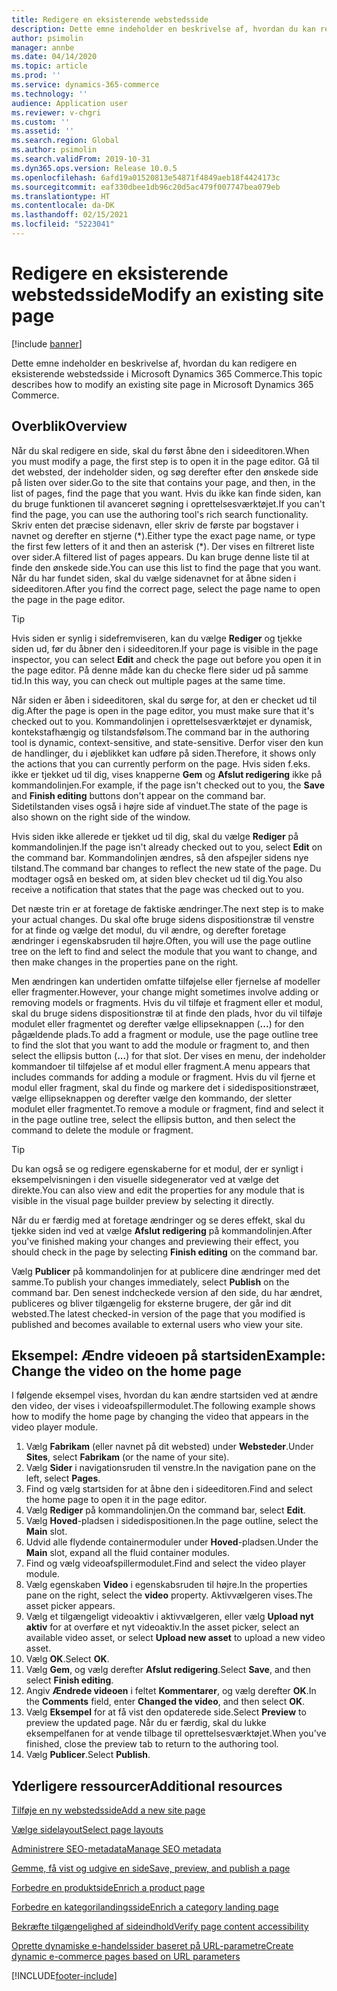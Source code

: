 ```yaml
---
title: Redigere en eksisterende webstedsside
description: Dette emne indeholder en beskrivelse af, hvordan du kan redigere en eksisterende webstedsside i Microsoft Dynamics 365 Commerce.
author: psimolin
manager: annbe
ms.date: 04/14/2020
ms.topic: article
ms.prod: ''
ms.service: dynamics-365-commerce
ms.technology: ''
audience: Application user
ms.reviewer: v-chgri
ms.custom: ''
ms.assetid: ''
ms.search.region: Global
ms.author: psimolin
ms.search.validFrom: 2019-10-31
ms.dyn365.ops.version: Release 10.0.5
ms.openlocfilehash: 6afd19a01520813e54871f4849aeb18f4424173c
ms.sourcegitcommit: eaf330dbee1db96c20d5ac479f007747bea079eb
ms.translationtype: HT
ms.contentlocale: da-DK
ms.lasthandoff: 02/15/2021
ms.locfileid: "5223041"
---
```

# <a name="modify-an-existing-site-page"></a><span data-ttu-id="6af45-103">Redigere en eksisterende webstedsside</span><span class="sxs-lookup"><span data-stu-id="6af45-103">Modify an existing site page</span></span>


[!include [banner](includes/banner.md)]

<span data-ttu-id="6af45-104">Dette emne indeholder en beskrivelse af, hvordan du kan redigere en eksisterende webstedsside i Microsoft Dynamics 365 Commerce.</span><span class="sxs-lookup"><span data-stu-id="6af45-104">This topic describes how to modify an existing site page in Microsoft Dynamics 365 Commerce.</span></span>

## <a name="overview"></a><span data-ttu-id="6af45-105">Overblik</span><span class="sxs-lookup"><span data-stu-id="6af45-105">Overview</span></span>

<span data-ttu-id="6af45-106">Når du skal redigere en side, skal du først åbne den i sideeditoren.</span><span class="sxs-lookup"><span data-stu-id="6af45-106">When you must modify a page, the first step is to open it in the page editor.</span></span> <span data-ttu-id="6af45-107">Gå til det websted, der indeholder siden, og søg derefter efter den ønskede side på listen over sider.</span><span class="sxs-lookup"><span data-stu-id="6af45-107">Go to the site that contains your page, and then, in the list of pages, find the page that you want.</span></span> <span data-ttu-id="6af45-108">Hvis du ikke kan finde siden, kan du bruge funktionen til avanceret søgning i oprettelsesværktøjet.</span><span class="sxs-lookup"><span data-stu-id="6af45-108">If you can't find the page, you can use the authoring tool's rich search functionality.</span></span> <span data-ttu-id="6af45-109">Skriv enten det præcise sidenavn, eller skriv de første par bogstaver i navnet og derefter en stjerne (\*).</span><span class="sxs-lookup"><span data-stu-id="6af45-109">Either type the exact page name, or type the first few letters of it and then an asterisk (\*).</span></span> <span data-ttu-id="6af45-110">Der vises en filtreret liste over sider.</span><span class="sxs-lookup"><span data-stu-id="6af45-110">A filtered list of pages appears.</span></span> <span data-ttu-id="6af45-111">Du kan bruge denne liste til at finde den ønskede side.</span><span class="sxs-lookup"><span data-stu-id="6af45-111">You can use this list to find the page that you want.</span></span> <span data-ttu-id="6af45-112">Når du har fundet siden, skal du vælge sidenavnet for at åbne siden i sideeditoren.</span><span class="sxs-lookup"><span data-stu-id="6af45-112">After you find the correct page, select the page name to open the page in the page editor.</span></span>

> [!TIP]
> <span data-ttu-id="6af45-113">Hvis siden er synlig i sidefremviseren, kan du vælge **Rediger** og tjekke siden ud, før du åbner den i sideeditoren.</span><span class="sxs-lookup"><span data-stu-id="6af45-113">If your page is visible in the page inspector, you can select **Edit** and check the page out before you open it in the page editor.</span></span> <span data-ttu-id="6af45-114">På denne måde kan du checke flere sider ud på samme tid.</span><span class="sxs-lookup"><span data-stu-id="6af45-114">In this way, you can check out multiple pages at the same time.</span></span>

<span data-ttu-id="6af45-115">Når siden er åben i sideeditoren, skal du sørge for, at den er checket ud til dig.</span><span class="sxs-lookup"><span data-stu-id="6af45-115">After the page is open in the page editor, you must make sure that it's checked out to you.</span></span> <span data-ttu-id="6af45-116">Kommandolinjen i oprettelsesværktøjet er dynamisk, kontekstafhængig og tilstandsfølsom.</span><span class="sxs-lookup"><span data-stu-id="6af45-116">The command bar in the authoring tool is dynamic, context-sensitive, and state-sensitive.</span></span> <span data-ttu-id="6af45-117">Derfor viser den kun de handlinger, du i øjeblikket kan udføre på siden.</span><span class="sxs-lookup"><span data-stu-id="6af45-117">Therefore, it shows only the actions that you can currently perform on the page.</span></span> <span data-ttu-id="6af45-118">Hvis siden f.eks. ikke er tjekket ud til dig, vises knapperne **Gem** og **Afslut redigering** ikke på kommandolinjen.</span><span class="sxs-lookup"><span data-stu-id="6af45-118">For example, if the page isn't checked out to you, the **Save** and **Finish editing** buttons don't appear on the command bar.</span></span> <span data-ttu-id="6af45-119">Sidetilstanden vises også i højre side af vinduet.</span><span class="sxs-lookup"><span data-stu-id="6af45-119">The state of the page is also shown on the right side of the window.</span></span>

<span data-ttu-id="6af45-120">Hvis siden ikke allerede er tjekket ud til dig, skal du vælge **Rediger** på kommandolinjen.</span><span class="sxs-lookup"><span data-stu-id="6af45-120">If the page isn't already checked out to you, select **Edit** on the command bar.</span></span> <span data-ttu-id="6af45-121">Kommandolinjen ændres, så den afspejler sidens nye tilstand.</span><span class="sxs-lookup"><span data-stu-id="6af45-121">The command bar changes to reflect the new state of the page.</span></span> <span data-ttu-id="6af45-122">Du modtager også en besked om, at siden blev checket ud til dig.</span><span class="sxs-lookup"><span data-stu-id="6af45-122">You also receive a notification that states that the page was checked out to you.</span></span>

<span data-ttu-id="6af45-123">Det næste trin er at foretage de faktiske ændringer.</span><span class="sxs-lookup"><span data-stu-id="6af45-123">The next step is to make your actual changes.</span></span> <span data-ttu-id="6af45-124">Du skal ofte bruge sidens dispositionstræ til venstre for at finde og vælge det modul, du vil ændre, og derefter foretage ændringer i egenskabsruden til højre.</span><span class="sxs-lookup"><span data-stu-id="6af45-124">Often, you will use the page outline tree on the left to find and select the module that you want to change, and then make changes in the properties pane on the right.</span></span> 

<span data-ttu-id="6af45-125">Men ændringen kan undertiden omfatte tilføjelse eller fjernelse af modeller eller fragmenter.</span><span class="sxs-lookup"><span data-stu-id="6af45-125">However, your change might sometimes involve adding or removing models or fragments.</span></span> <span data-ttu-id="6af45-126">Hvis du vil tilføje et fragment eller et modul, skal du bruge sidens dispositionstræ til at finde den plads, hvor du vil tilføje modulet eller fragmentet og derefter vælge ellipseknappen (**...**) for den pågældende plads.</span><span class="sxs-lookup"><span data-stu-id="6af45-126">To add a fragment or module, use the page outline tree to find the slot that you want to add the module or fragment to, and then select the ellipsis button (**...**) for that slot.</span></span> <span data-ttu-id="6af45-127">Der vises en menu, der indeholder kommandoer til tilføjelse af et modul eller fragment.</span><span class="sxs-lookup"><span data-stu-id="6af45-127">A menu appears that includes commands for adding a module or fragment.</span></span> <span data-ttu-id="6af45-128">Hvis du vil fjerne et modul eller fragment, skal du finde og markere det i sidedispositionstræet, vælge ellipseknappen og derefter vælge den kommando, der sletter modulet eller fragmentet.</span><span class="sxs-lookup"><span data-stu-id="6af45-128">To remove a module or fragment, find and select it in the page outline tree, select the ellipsis button, and then select the command to delete the module or fragment.</span></span>

> [!TIP]
> <span data-ttu-id="6af45-129">Du kan også se og redigere egenskaberne for et modul, der er synligt i eksempelvisningen i den visuelle sidegenerator ved at vælge det direkte.</span><span class="sxs-lookup"><span data-stu-id="6af45-129">You can also view and edit the properties for any module that is visible in the visual page builder preview by selecting it directly.</span></span>

<span data-ttu-id="6af45-130">Når du er færdig med at foretage ændringer og se deres effekt, skal du tjekke siden ind ved at vælge **Afslut redigering** på kommandolinjen.</span><span class="sxs-lookup"><span data-stu-id="6af45-130">After you've finished making your changes and previewing their effect, you should check in the page by selecting **Finish editing** on the command bar.</span></span> 

<span data-ttu-id="6af45-131">Vælg **Publicer** på kommandolinjen for at publicere dine ændringer med det samme.</span><span class="sxs-lookup"><span data-stu-id="6af45-131">To publish your changes immediately, select **Publish** on the command bar.</span></span> <span data-ttu-id="6af45-132">Den senest indcheckede version af den side, du har ændret, publiceres og bliver tilgængelig for eksterne brugere, der går ind dit websted.</span><span class="sxs-lookup"><span data-stu-id="6af45-132">The latest checked-in version of the page that you modified is published and becomes available to external users who view your site.</span></span> 

## <a name="example-change-the-video-on-the-home-page"></a><span data-ttu-id="6af45-133">Eksempel: Ændre videoen på startsiden</span><span class="sxs-lookup"><span data-stu-id="6af45-133">Example: Change the video on the home page</span></span>

<span data-ttu-id="6af45-134">I følgende eksempel vises, hvordan du kan ændre startsiden ved at ændre den video, der vises i videoafspillermodulet.</span><span class="sxs-lookup"><span data-stu-id="6af45-134">The following example shows how to modify the home page by changing the video that appears in the video player module.</span></span>

1. <span data-ttu-id="6af45-135">Vælg **Fabrikam** (eller navnet på dit websted) under **Websteder**.</span><span class="sxs-lookup"><span data-stu-id="6af45-135">Under **Sites**, select **Fabrikam** (or the name of your site).</span></span>
1. <span data-ttu-id="6af45-136">Vælg **Sider** i navigationsruden til venstre.</span><span class="sxs-lookup"><span data-stu-id="6af45-136">In the navigation pane on the left, select **Pages**.</span></span>
1. <span data-ttu-id="6af45-137">Find og vælg startsiden for at åbne den i sideeditoren.</span><span class="sxs-lookup"><span data-stu-id="6af45-137">Find and select the home page to open it in the page editor.</span></span>
1. <span data-ttu-id="6af45-138">Vælg **Rediger** på kommandolinjen.</span><span class="sxs-lookup"><span data-stu-id="6af45-138">On the command bar, select **Edit**.</span></span>
1. <span data-ttu-id="6af45-139">Vælg **Hoved**-pladsen i sidedispositionen.</span><span class="sxs-lookup"><span data-stu-id="6af45-139">In the page outline, select the **Main** slot.</span></span>
1. <span data-ttu-id="6af45-140">Udvid alle flydende containermoduler under **Hoved**-pladsen.</span><span class="sxs-lookup"><span data-stu-id="6af45-140">Under the **Main** slot, expand all the fluid container modules.</span></span>
1. <span data-ttu-id="6af45-141">Find og vælg videoafspillermodulet.</span><span class="sxs-lookup"><span data-stu-id="6af45-141">Find and select the video player module.</span></span>
1. <span data-ttu-id="6af45-142">Vælg egenskaben **Video** i egenskabsruden til højre.</span><span class="sxs-lookup"><span data-stu-id="6af45-142">In the properties pane on the right, select the **video** property.</span></span> <span data-ttu-id="6af45-143">Aktivvælgeren vises.</span><span class="sxs-lookup"><span data-stu-id="6af45-143">The asset picker appears.</span></span>
1. <span data-ttu-id="6af45-144">Vælg et tilgængeligt videoaktiv i aktivvælgeren, eller vælg **Upload nyt aktiv** for at overføre et nyt videoaktiv.</span><span class="sxs-lookup"><span data-stu-id="6af45-144">In the asset picker, select an available video asset, or select **Upload new asset** to upload a new video asset.</span></span>
1. <span data-ttu-id="6af45-145">Vælg **OK**.</span><span class="sxs-lookup"><span data-stu-id="6af45-145">Select **OK**.</span></span>
1. <span data-ttu-id="6af45-146">Vælg **Gem**, og vælg derefter **Afslut redigering**.</span><span class="sxs-lookup"><span data-stu-id="6af45-146">Select **Save**, and then select **Finish editing**.</span></span>
1. <span data-ttu-id="6af45-147">Angiv **Ændrede videoen** i feltet **Kommentarer**, og vælg derefter **OK**.</span><span class="sxs-lookup"><span data-stu-id="6af45-147">In the **Comments** field, enter **Changed the video**, and then select **OK**.</span></span>
1. <span data-ttu-id="6af45-148">Vælg **Eksempel** for at få vist den opdaterede side.</span><span class="sxs-lookup"><span data-stu-id="6af45-148">Select **Preview** to preview the updated page.</span></span> <span data-ttu-id="6af45-149">Når du er færdig, skal du lukke eksempelfanen for at vende tilbage til oprettelsesværktøjet.</span><span class="sxs-lookup"><span data-stu-id="6af45-149">When you've finished, close the preview tab to return to the authoring tool.</span></span>
1. <span data-ttu-id="6af45-150">Vælg **Publicer**.</span><span class="sxs-lookup"><span data-stu-id="6af45-150">Select **Publish**.</span></span>

## <a name="additional-resources"></a><span data-ttu-id="6af45-151">Yderligere ressourcer</span><span class="sxs-lookup"><span data-stu-id="6af45-151">Additional resources</span></span>

[<span data-ttu-id="6af45-152">Tilføje en ny webstedsside</span><span class="sxs-lookup"><span data-stu-id="6af45-152">Add a new site page</span></span>](add-new-page.md)

[<span data-ttu-id="6af45-153">Vælge sidelayout</span><span class="sxs-lookup"><span data-stu-id="6af45-153">Select page layouts</span></span>](select-page-layouts.md)

[<span data-ttu-id="6af45-154">Administrere SEO-metadata</span><span class="sxs-lookup"><span data-stu-id="6af45-154">Manage SEO metadata</span></span>](manage-seo-metadata.md)

[<span data-ttu-id="6af45-155">Gemme, få vist og udgive en side</span><span class="sxs-lookup"><span data-stu-id="6af45-155">Save, preview, and publish a page</span></span>](save-preview-publish-page.md)

[<span data-ttu-id="6af45-156">Forbedre en produktside</span><span class="sxs-lookup"><span data-stu-id="6af45-156">Enrich a product page</span></span>](enrich-product-page.md)

[<span data-ttu-id="6af45-157">Forbedre en kategorilandingsside</span><span class="sxs-lookup"><span data-stu-id="6af45-157">Enrich a category landing page</span></span>](enrich-category-page.md)

[<span data-ttu-id="6af45-158">Bekræfte tilgængelighed af sideindhold</span><span class="sxs-lookup"><span data-stu-id="6af45-158">Verify page content accessibility</span></span>](verify-accessibility.md)

[<span data-ttu-id="6af45-159">Oprette dynamiske e-handelssider baseret på URL-parametre</span><span class="sxs-lookup"><span data-stu-id="6af45-159">Create dynamic e-commerce pages based on URL parameters</span></span>](create-dynamic-pages.md)


[!INCLUDE[footer-include](../includes/footer-banner.md)]